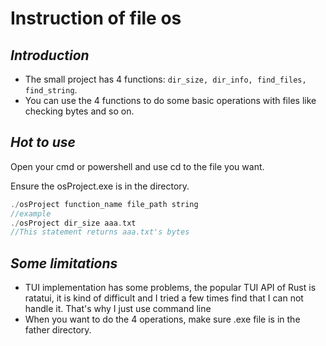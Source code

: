 # Instruction of file os


## *Introduction*
- The small project has 4 functions: `dir_size, dir_info, find_files, find_string`.
- You can use the 4 functions to do some basic operations with files like checking bytes and so on.

## *Hot to use*
Open your cmd or powershell and use cd to the file you want.

Ensure the osProject.exe is in the directory.
```rust
./osProject function_name file_path string
//example
./osProject dir_size aaa.txt
//This statement returns aaa.txt's bytes
```

## *Some limitations*

- TUI implementation has some problems, the popular TUI API of Rust is ratatui, it is kind of difficult and I tried a few times find that I can not handle it.
That's why I just use command line
- When you want to do the 4 operations, make sure .exe file is in the father directory. 
